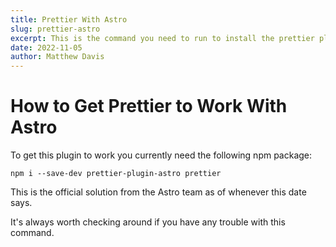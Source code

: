 ```yaml
---
title: Prettier With Astro
slug: prettier-astro
excerpt: This is the command you need to run to install the prettier plugin for astro.
date: 2022-11-05
author: Matthew Davis
---
```


# How to Get Prettier to Work With Astro

To get this plugin to work you currently need the following npm package:

```
npm i --save-dev prettier-plugin-astro prettier
```

This is the official solution from the Astro team as of whenever this date says.

It's always worth checking around if you have any trouble with this command.
